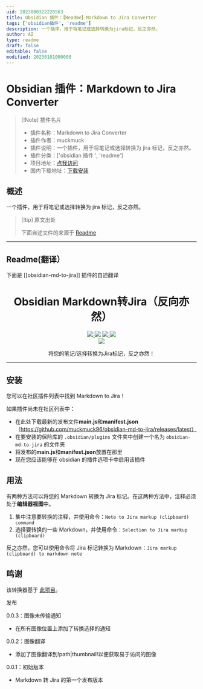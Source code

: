 ```yaml
---
uid: 2023080322220563
title: Obsidian 插件：【Readme】Markdown to Jira Converter
tags: ['obsidian插件', 'readme']
description: 一个插件，用于将笔记或选择转换为jira标记，反之亦然。
author: AI
type: readme
draft: false
editable: false
modified: 20230101000000
---
```


# Obsidian 插件：Markdown to Jira Converter

> [!Note] 插件名片
> - 插件名称：Markdown to Jira Converter
> - 插件作者：muckmuck
> - 插件说明：一个插件，用于将笔记或选择转换为 jira 标记，反之亦然。
> - 插件分类：['obsidian 插件 ', 'readme']
> - 项目地址：[点我访问](https://github.com/muckmuck96/obsidian-md-to-jira)
> - 国内下载地址：[下载安装](https://pkmer.cn/products/plugin/pluginMarket/?obsidian-md-to-jira)

## 概述

一个插件，用于将笔记或选择转换为 jira 标记，反之亦然。

> [!tip] 原文出处
>
>下面自述文件的来源于 [Readme](https://ghproxy.net/https://raw.githubusercontent.com/muckmuck96/obsidian-md-to-jira/master/README.md)
>

---

## Readme(翻译）

下面是 [[obsidian-md-to-jira]] 插件的自述翻译

<h1 align="center">Obsidian Markdown转Jira（反向亦然）</h1>

<p align="center">
    <a href="https://github.com/muckmuck96/obsidian-md-to-jira/releases/latest">
		<img src="https://img.shields.io/github/manifest-json/v/muckmuck96/obsidian-md-to-jira?color=blue">
	</a>
    <img src="https://img.shields.io/github/release-date/muckmuck96/obsidian-md-to-jira">
	<a href="https://github.com/muckmuck96/obsidian-md-to-jira/blob/master/LICENSE">
		<img src="https://img.shields.io/github/license/muckmuck96/obsidian-md-to-jira">
	</a>
	<img src="https://img.shields.io/github/downloads/muckmuck96/obsidian-md-to-jira/total">
	<br>
	<a href="https://github.com/muckmuck96/obsidian-md-to-jira/issues">
		<img src="https://img.shields.io/github/issues/muckmuck96/obsidian-md-to-jira">
	</a>

</p>

<div align="center">
  将您的笔记/选择转换为Jira标记，反之亦然！
</div>


---

## 安装

您可以在社区插件列表中找到 Markdown to Jira！

如果插件尚未在社区列表中：

- 在此处下载最新的发布文件**main.js**和**manifest.json**（<https://github.com/muckmuck96/obsidian-md-to-jira/releases/latest）>
- 在要安装的保险库的 `.obsidian/plugins` 文件夹中创建一个名为 `obsidian-md-to-jira` 的文件夹
- 将发布的**main.js**和**manifest.json**放置在那里
- 现在您应该能够在 obsidian 的插件选项卡中启用该插件

## 用法

有两种方法可以将您的 Markdown 转换为 Jira 标记。在这两种方法中，注释必须处于**编辑器视图**中。

1. 集中注意要转换的注释，并使用命令：`Note to Jira markup (clipboard) command`
2. 选择要转换的一些 Markdown，并使用命令：`Selection to Jira markup (clipboard)`

反之亦然，您可以使用命令将 Jira 标记转换为 Markdown：`Jira markup (clipboard) to markdown note`

## 鸣谢

该转换器基于 [此项目](https://github.com/FokkeZB/J2M)。

发布

0.0.3：图像未传输通知

- 在所有图像位置上添加了转换选择的通知

0.0.2：图像翻译

- 添加了图像翻译到!path|thumbnail!以便获取易于访问的图像

0.0.1：初始版本

- Markdown 转 Jira 的第一个发布版本



